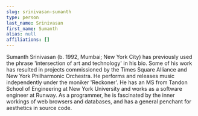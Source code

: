 ```yaml
---
slug: srinivasan-sumanth
type: person
last_name: Srinivasan
first_name: Sumanth
alias: null
affiliations: []
---
```


Sumanth Srinivasan (b. 1992, Mumbai; New York City) has previously used the phrase 'intersection of art and technology' in his bio. Some of his work has resulted in projects commissioned by the Times Square Alliance and New York Philharmonic Orchestra. He performs and releases music independently under the moniker 'Reckoner'.
He has an MS from Tandon School of Engineering at New York University and works as a software engineer at Runway. As a programmer, he is fascinated by the inner workings of web browsers and databases, and has a general penchant for aesthetics in source code.